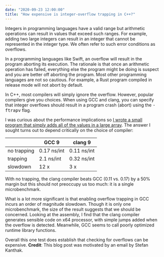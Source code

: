 ```yaml
---
date: "2020-09-23 12:00:00"
title: "How expensive is integer-overflow trapping in C++?"
---
```




Integers in programming languages have a valid range but arithmetic operations can result in values that exceed such ranges. For example, adding two large integers can result in an integer that cannot be represented in the integer type. We often refer to such error conditions as overflows.

In a programming languages like Swift, an overflow will result in the program aborting its execution. The rationale is that once an arithmetic operation has failed, everything else the program might be doing is suspect and you are better off aborting the program. Most other programming languages are not so cautious. For example, a Rust program compiled in release mode will not abort by default.

In C++, most compilers will simply ignore the overflow. However, popular compilers give you choices. When using GCC and clang, you can specify that integer overflows should result in a program crash (abort) using the <tt>-ftrapv</tt> flag.

I was curious about the performance implications so [I wrote a small program that simply adds all of the values in a large array](https://github.com/lemire/Code-used-on-Daniel-Lemire-s-blog/tree/master/2020/09/23). The answer I sought turns out to depend critically on the choice of compiler:

&nbsp;                   |GCC 9                    |clang 9                  |
-------------------------|-------------------------|-------------------------|
no trapping              |0.17 ns/int              |0.11 ns/int              |
trapping                 |2.1 ns/int               |0.32 ns/int              |
slowdown                 |12 x                     |3 x                      |


With no trapping, the clang compiler beats GCC (0.11 vs. 0.17) by a 50% margin but this should not preoccupy us too much: it is a single microbenchmark.

What is a lot more significant is that enabling overflow trapping in GCC incurs an order of magnitude slowdown. Though it is only one microbenchmark, the size of the result suggests that we should be concerned. Looking at the assembly, I find that the clang compiler generates sensible code on x64 processor, with simple jumps added when the overflow is detected. Meanwhile, GCC seems to call poorly optimized runtime library functions.

Overall this one test does establish that checking for overflows can be expensive.
__Credit__: This blog post was motivated by an email by Stefan Kanthak.

